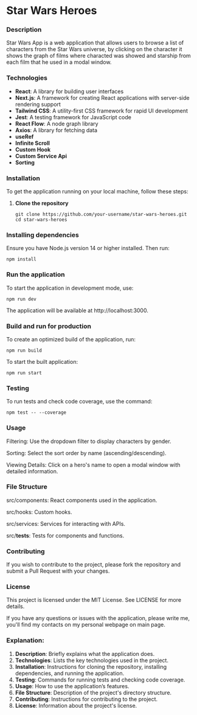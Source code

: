 # Star Wars Heroes

### Description

Star Wars App is a web application that allows users to browse a list of characters from the Star Wars universe, by clicking on the character it shows the graph of films where characted was showed and starship from each film that he used in a modal window.

### Technologies

- **React**: A library for building user interfaces
- **Next.js**: A framework for creating React applications with server-side rendering support
- **Tailwind CSS**: A utility-first CSS framework for rapid UI development
- **Jest**: A testing framework for JavaScript code
- **React Flow**: A node graph library
- **Axios**: A library for fetching data
- **useRef**
- **Infinite Scroll**
- **Custom Hook**
- **Custom Service Api**
- **Sorting**

### Installation

To get the application running on your local machine, follow these steps:

1. **Clone the repository**

   ```
   git clone https://github.com/your-username/star-wars-heroes.git
   cd star-wars-heroes
   ```

### Installing dependencies

Ensure you have Node.js version 14 or higher installed. Then run:

`npm install`

### Run the application

To start the application in development mode, use:

`npm run dev`

The application will be available at http://localhost:3000.

### Build and run for production

To create an optimized build of the application, run:

`npm run build`

To start the built application:

`npm run start`

### Testing

To run tests and check code coverage, use the command:

`npm test -- --coverage`

### Usage

Filtering: Use the dropdown filter to display characters by gender.

Sorting: Select the sort order by name (ascending/descending).

Viewing Details: Click on a hero's name to open a modal window with detailed information.

### File Structure

src/components: React components used in the application.

src/hooks: Custom hooks.

src/services: Services for interacting with APIs.

src/__tests__: Tests for components and functions.

### Contributing

If you wish to contribute to the project, please fork the repository and submit a Pull Request with your changes.

### License

This project is licensed under the MIT License. See LICENSE for more details.

If you have any questions or issues with the application, please write me, you'll find my contacts on my personal webpage on main page.

### Explanation:

1. **Description**: Briefly explains what the application does.
2. **Technologies**: Lists the key technologies used in the project.
3. **Installation**: Instructions for cloning the repository, installing dependencies, and running the application.
4. **Testing**: Commands for running tests and checking code coverage.
5. **Usage**: How to use the application’s features.
6. **File Structure**: Description of the project's directory structure.
7. **Contributing**: Instructions for contributing to the project.
8. **License**: Information about the project's license.